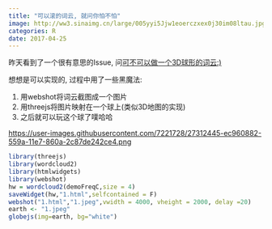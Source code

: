 ```yaml
---
title: "可以滚的词云, 就问你怕不怕"
image: http://ww3.sinaimg.cn/large/005yyi5Jjw1eoerczxex0j30im08ltau.jpg
categories: R
date: 2017-04-25
---
```


昨天看到了一个很有意思的Issue, 问[可不可以做一个3D球形的词云:)](https://github.com/Lchiffon/wordcloud2/issues/21)

想想是可以实现的, 过程中用了一些黑魔法:

1. 用webshot将词云截图成一个图片
2. 用threejs将图片映射在一个球上(类似3D地图的实现)
3. 之后就可以玩这个球了噗哈哈

https://user-images.githubusercontent.com/7221728/27312445-ec960882-559a-11e7-860a-2c87de242ce4.png

```r
library(threejs)
library(wordcloud2)
library(htmlwidgets)
library(webshot)
hw = wordcloud2(demoFreqC,size = 4)
saveWidget(hw,"1.html",selfcontained = F)
webshot("1.html","1.jpeg",vwidth = 4000, vheight = 2000, delay =20)
earth <- "1.jpeg"
globejs(img=earth, bg="white")
```
